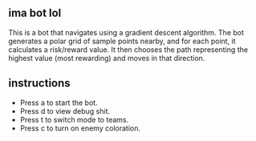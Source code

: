 ima bot lol
-
This is a bot that navigates using a gradient descent algorithm. The bot generates a polar grid of sample points nearby, and for each point, it calculates a risk/reward value. It then chooses the path representing the highest value (most rewarding) and moves in that direction.

instructions
-
* Press a to start the bot.
* Press d to view debug shit.
* Press t to switch mode to teams.
* Press c to turn on enemy coloration.